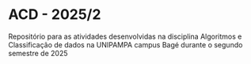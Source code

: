 # ACD - 2025/2
Repositório para as atividades desenvolvidas na disciplina Algoritmos e Classificação de dados na UNIPAMPA campus Bagé durante o segundo semestre de 2025
